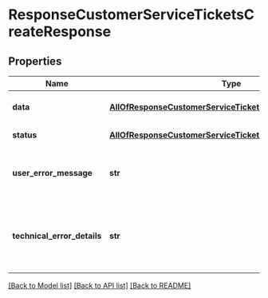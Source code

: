 # ResponseCustomerServiceTicketsCreateResponse

## Properties
Name | Type | Description | Notes
------------ | ------------- | ------------- | -------------
**data** | [**AllOfResponseCustomerServiceTicketsCreateResponseData**](AllOfResponseCustomerServiceTicketsCreateResponseData.md) | API specific response data | [optional] 
**status** | [**AllOfResponseCustomerServiceTicketsCreateResponseStatus**](AllOfResponseCustomerServiceTicketsCreateResponseStatus.md) | Response status | [optional] 
**user_error_message** | **str** | Error message, in a user readable format | [optional] 
**technical_error_details** | **str** | Technical error details, let us know if you received this. | [optional] 

[[Back to Model list]](../README.md#documentation-for-models) [[Back to API list]](../README.md#documentation-for-api-endpoints) [[Back to README]](../README.md)

